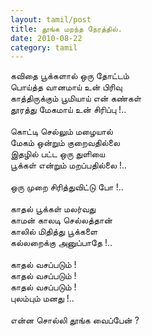 ```yaml
---
layout: tamil/post
title: தூங்க மறந்த நேரத்தில்.
date: 2010-08-22
category: tamil
---
```


கவிதை பூக்களால் ஒரு தோட்டம்<br />
பொய்த்த வானமாய் உன் பிரிவு<br />
காத்திருக்கும் பூமியாய் என் கண்கள்<br />
தூரத்து மேகமாய் உன் சிரிப்பு !..<br />
<br />
கொட்டி செல்லும் மழையால் <br />
மேகம் ஒன்றும் குறைவதில்லை <br />
இதழில் பட்ட ஒரு துளியை<br />
பூக்கள் என்றும் மறப்பதில்லை !..<br />
<br />
ஒரு முறை சிரித்துவிட்டு போ  !..<br />
<br />
காதல் பூக்கள் மலர்வது <br />
காமன் காலடி செல்லத்தான் <br />
காலில் மிதித்து பூக்களை<br />
கல்லறைக்கு அனுப்பாதே !..<br />
<br />
காதல் வசப்படும் !<br />
காதல் வசப்படும் !<br />
காதல் வசப்படும் !<br />
புலம்பும் மனது !..<br />
<br />
என்ன சொல்லி தூங்க வைப்பேன் ?<br />
<br />
